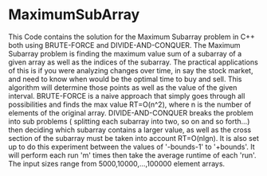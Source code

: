 # MaximumSubArray
This Code contains the solution for the Maximum Subarray problem in C++ both using BRUTE-FORCE and DIVIDE-AND-CONQUER.
The Maximum Subarray problem is finding the maximum value sum of a subarray of a given array as well as the indices of the subarray.
The practical applications of this is if you were analyzing changes over time, in say the stock market, and need to know when would 
be the optimal time to buy and sell. This algorithm will determine those points as well as the value of the given interval. BRUTE-FORCE
is a naive approach that simply goes through all possibilities and finds the max value RT=O(n^2), where n is the number of elements
of the original array. DIVIDE-AND-CONQUER breaks the problem into sub problems ( splitting each subarray into two, so on and so forth...)
then deciding which subarray contains a larger value, as well as the cross section of the subarray must be taken into account RT=O(nlgn).
It is also set up to do this experiment between the values of '-bounds-1' to '+bounds'.
It will perform each run 'm' times then take the average runtime of each 'run'.
The input sizes range from 5000,10000,...,100000 element arrays.
